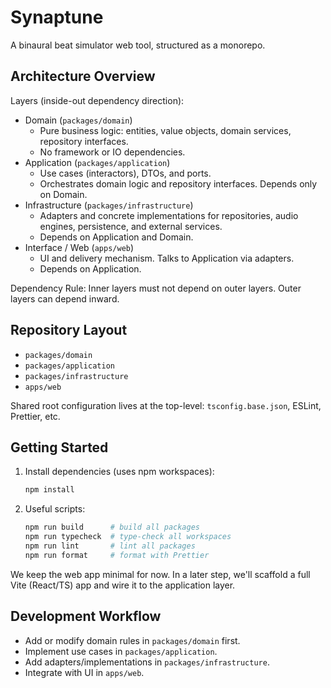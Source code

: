 # Synaptune

A binaural beat simulator web tool, structured as a monorepo.

## Architecture Overview

Layers (inside-out dependency direction):

- Domain (`packages/domain`)
  - Pure business logic: entities, value objects, domain services, repository interfaces.
  - No framework or IO dependencies.
- Application (`packages/application`)
  - Use cases (interactors), DTOs, and ports.
  - Orchestrates domain logic and repository interfaces. Depends only on Domain.
- Infrastructure (`packages/infrastructure`)
  - Adapters and concrete implementations for repositories, audio engines, persistence, and external services.
  - Depends on Application and Domain.
- Interface / Web (`apps/web`)
  - UI and delivery mechanism. Talks to Application via adapters.
  - Depends on Application.

Dependency Rule: Inner layers must not depend on outer layers. Outer layers can depend inward.

## Repository Layout

- `packages/domain`
- `packages/application`
- `packages/infrastructure`
- `apps/web`

Shared root configuration lives at the top-level: `tsconfig.base.json`, ESLint, Prettier, etc.

## Getting Started

1. Install dependencies (uses npm workspaces):
   ```bash
   npm install
   ```
2. Useful scripts:
   ```bash
   npm run build      # build all packages
   npm run typecheck  # type-check all workspaces
   npm run lint       # lint all packages
   npm run format     # format with Prettier
   ```

We keep the web app minimal for now. In a later step, we'll scaffold a full Vite (React/TS) app and wire it to the application layer.

## Development Workflow

- Add or modify domain rules in `packages/domain` first.
- Implement use cases in `packages/application`.
- Add adapters/implementations in `packages/infrastructure`.
- Integrate with UI in `apps/web`.

